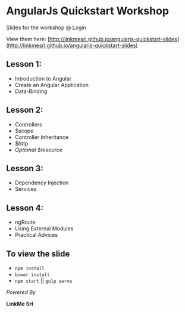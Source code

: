 # AngularJs Quickstart Workshop

Slides for the workshop @ Login

View them here: [http://linkmesrl.github.io/angularjs-quickstart-slides](http://linkmesrl.github.io/angularjs-quickstart-slides)

## Lesson 1:

- Introduction to Angular
- Create an Angular Application
- Data-Binding

## Lesson 2:
- Controllers
- $scope
- Controller Inheritance
- $http
- _Optional $resource_

## Lesson 3:
- Dependency Injection
- Services

## Lesson 4:
- ngRoute
- Using External Modules
- Practical Advices

## To view the slide

- `npm install`
- `bower install`
- `npm start` || `gulp serve`

_Powered By_

**LinkMe Srl**
